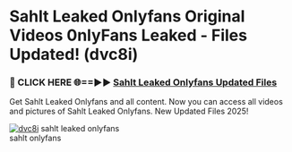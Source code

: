 # Sahlt Leaked Onlyfans Original Videos 0nlyFans Leaked - Files Updated! (dvc8i)

<h3>🔴 CLICK HERE 🌐==►► <a href="https://tinyurl.com/3hn5wdd3" rel="nofollow">Sahlt Leaked Onlyfans Updated Files</a></h3>

Get Sahlt Leaked Onlyfans and all content. Now you can access all videos and pictures of Sahlt Leaked Onlyfans. New Updated Files 2025!

[![dvc8i](https://i.imgur.com/4HnBqBT.gif)](https://tinyurl.com/3hn5wdd3)
sahlt leaked onlyfans<br>
sahlt onlyfans